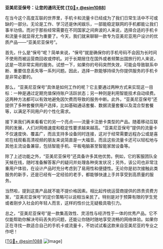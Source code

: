 **亚美尼亚保号：让您的通讯无忧 [[TG💪+ @esim1088](https://t.me/s/esim1088)]**

在当今这个高度互联的世界里，手机卡和流量卡已经成为了我们日常生活中不可或缺的一部分。无论是工作、学习还是休闲娱乐，一部能稳定联网的手机都能让我们事半功倍。而对于那些经常需要在不同国家之间奔波的人来说，选择合适的手机卡和流量卡就显得尤为重要了。今天，我们就来聊聊一款专为亚美尼亚用户设计的优质产品——“亚美尼亚保号”。

首先，什么是“保号”呢？简单来说，“保号”就是确保你的手机号码不会因为长时间不使用而被运营商回收或停机。对于长期居住在国外或者频繁出国旅行的人来说，这是一项非常实用的服务。试想一下，如果你的号码突然失效，可能会导致联系中断、重要信息丢失等一系列问题。因此，选择一款能够持续为你提供服务的手机卡是非常必要的。

那么，“亚美尼亚保号”具体是如何工作的呢？它主要通过两种方式来实现这一目标：一种是通过定期充值保持账户活跃状态；另一种则是利用智能技术自动续费。这两种方法都可以有效地避免因欠费而导致的服务中断。此外，“亚美尼亚保号”还提供了多种套餐供用户选择，比如基础通话套餐、数据流量套餐以及混合型套餐等，以满足不同用户的个性化需求。

接下来我们再来看看它的另一个亮点——流量卡注册卡类型的产品。随着移动互联网的发展，人们对网络速度和稳定性要求越来越高。“亚美尼亚保号”提供的流量卡不仅速度快、覆盖广，而且支持多设备同时连接，这对于经常需要远程办公或是喜欢在线观看高清视频的朋友来说简直是一大福音。而且这些流量卡还可以轻松地与其他主流设备兼容，包括智能手机、平板电脑甚至智能家居设备等。

除了上述功能之外，“亚美尼亚保号”还具备许多其他优势。例如，它的客服团队全天候在线，随时准备解答客户的疑问并处理各种突发状况；另外，该公司也非常注重用户体验，在设计产品时充分考虑到了易用性和便捷性。无论你是初次接触此类服务的新手，还是已经有一定经验的老手，都能够快速上手并享受到高质量的服务。

当然啦，提到这类产品就不能不提价格因素。相比起传统运营商提供的昂贵资费方案，“亚美尼亚保号”的定价策略可以说相当亲民了。特别是对于预算有限的学生党或者刚步入社会的年轻人而言，这样的性价比无疑极具吸引力。

总之，“亚美尼亚保号”是一款集高效性、灵活性与经济性于一体的优秀产品。它不仅能帮助你解决号码丢失的问题，还能让你随时随地享受流畅的网络体验。如果你正在寻找一款适合自己的手机卡或流量卡，不妨试试看这款来自亚美尼亚的专业之作吧！

[[TG💪+ @esim1088](https://t.me/s/esim1088) ![Image](https://i.postimg.cc/4NQfJmqS/Snipaste-2025-05-13-00-14-12.png)]